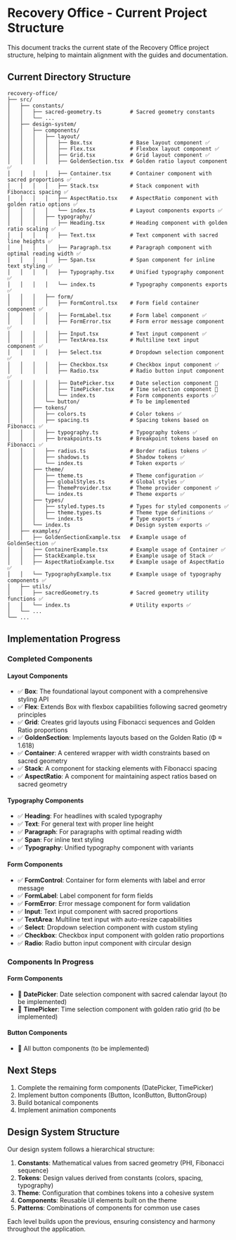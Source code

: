 # Recovery Office - Current Project Structure

This document tracks the current state of the Recovery Office project structure, helping to maintain alignment with the guides and documentation.

## Current Directory Structure

```
recovery-office/
├── src/
│   ├── constants/
│   │   ├── sacred-geometry.ts         # Sacred geometry constants
│   │   └── ...
│   ├── design-system/
│   │   ├── components/
│   │   │   ├── layout/
│   │   │   │   ├── Box.tsx            # Base layout component ✅
│   │   │   │   ├── Flex.tsx           # Flexbox layout component ✅
│   │   │   │   ├── Grid.tsx           # Grid layout component ✅
│   │   │   │   ├── GoldenSection.tsx  # Golden ratio layout component ✅
│   │   │   │   ├── Container.tsx      # Container component with sacred proportions ✅
│   │   │   │   ├── Stack.tsx          # Stack component with Fibonacci spacing ✅
│   │   │   │   ├── AspectRatio.tsx    # AspectRatio component with golden ratio options ✅
│   │   │   │   └── index.ts           # Layout components exports ✅
│   │   │   ├── typography/
│   │   │   │   ├── Heading.tsx        # Heading component with golden ratio scaling ✅
│   │   │   │   ├── Text.tsx           # Text component with sacred line heights ✅
│   │   │   │   ├── Paragraph.tsx      # Paragraph component with optimal reading width ✅
│   │   │   │   ├── Span.tsx           # Span component for inline text styling ✅
│   │   │   │   ├── Typography.tsx     # Unified typography component ✅
│   │   │   │   └── index.ts           # Typography components exports ✅
│   │   │   ├── form/
│   │   │   │   ├── FormControl.tsx    # Form field container component ✅
│   │   │   │   ├── FormLabel.tsx      # Form label component ✅
│   │   │   │   ├── FormError.tsx      # Form error message component ✅
│   │   │   │   ├── Input.tsx          # Text input component ✅
│   │   │   │   ├── TextArea.tsx       # Multiline text input component ✅
│   │   │   │   ├── Select.tsx         # Dropdown selection component ✅
│   │   │   │   ├── Checkbox.tsx       # Checkbox input component ✅
│   │   │   │   ├── Radio.tsx          # Radio button input component ✅
│   │   │   │   ├── DatePicker.tsx     # Date selection component 🔄
│   │   │   │   ├── TimePicker.tsx     # Time selection component 🔄
│   │   │   │   └── index.ts           # Form components exports ✅
│   │   │   └── button/                # To be implemented
│   │   ├── tokens/
│   │   │   ├── colors.ts              # Color tokens ✅
│   │   │   ├── spacing.ts             # Spacing tokens based on Fibonacci ✅
│   │   │   ├── typography.ts          # Typography tokens ✅
│   │   │   ├── breakpoints.ts         # Breakpoint tokens based on Fibonacci ✅
│   │   │   ├── radius.ts              # Border radius tokens ✅
│   │   │   ├── shadows.ts             # Shadow tokens ✅
│   │   │   └── index.ts               # Token exports ✅
│   │   ├── theme/
│   │   │   ├── theme.ts               # Theme configuration ✅
│   │   │   ├── globalStyles.ts        # Global styles ✅
│   │   │   ├── ThemeProvider.tsx      # Theme provider component ✅
│   │   │   └── index.ts               # Theme exports ✅
│   │   ├── types/
│   │   │   ├── styled.types.ts        # Types for styled components ✅
│   │   │   ├── theme.types.ts         # Theme type definitions ✅
│   │   │   └── index.ts               # Type exports ✅
│   │   └── index.ts                   # Design system exports ✅
│   ├── examples/
│   │   ├── GoldenSectionExample.tsx   # Example usage of GoldenSection ✅
│   │   ├── ContainerExample.tsx       # Example usage of Container ✅
│   │   ├── StackExample.tsx           # Example usage of Stack ✅
│   │   ├── AspectRatioExample.tsx     # Example usage of AspectRatio ✅
│   │   └── TypographyExample.tsx      # Example usage of typography components ✅
│   ├── utils/
│   │   ├── sacredGeometry.ts          # Sacred geometry utility functions ✅
│   │   └── index.ts                   # Utility exports ✅
│   └── ...
└── ...
```

## Implementation Progress

### Completed Components

#### Layout Components
- ✅ **Box**: The foundational layout component with a comprehensive styling API
- ✅ **Flex**: Extends Box with flexbox capabilities following sacred geometry principles
- ✅ **Grid**: Creates grid layouts using Fibonacci sequences and Golden Ratio proportions
- ✅ **GoldenSection**: Implements layouts based on the Golden Ratio (Φ ≈ 1.618)
- ✅ **Container**: A centered wrapper with width constraints based on sacred geometry
- ✅ **Stack**: A component for stacking elements with Fibonacci spacing
- ✅ **AspectRatio**: A component for maintaining aspect ratios based on sacred geometry

#### Typography Components
- ✅ **Heading**: For headlines with scaled typography
- ✅ **Text**: For general text with proper line height
- ✅ **Paragraph**: For paragraphs with optimal reading width
- ✅ **Span**: For inline text styling
- ✅ **Typography**: Unified typography component with variants

#### Form Components
- ✅ **FormControl**: Container for form elements with label and error message
- ✅ **FormLabel**: Label component for form fields
- ✅ **FormError**: Error message component for form validation
- ✅ **Input**: Text input component with sacred proportions
- ✅ **TextArea**: Multiline text input with auto-resize capabilities
- ✅ **Select**: Dropdown selection component with custom styling
- ✅ **Checkbox**: Checkbox input component with golden ratio proportions
- ✅ **Radio**: Radio button input component with circular design

### Components In Progress

#### Form Components
- 🔄 **DatePicker**: Date selection component with sacred calendar layout (to be implemented)
- 🔄 **TimePicker**: Time selection component with golden ratio grid (to be implemented)

#### Button Components
- 🔄 All button components (to be implemented)

## Next Steps

1. Complete the remaining form components (DatePicker, TimePicker)
2. Implement button components (Button, IconButton, ButtonGroup)
3. Build botanical components
4. Implement animation components

## Design System Structure

Our design system follows a hierarchical structure:

1. **Constants**: Mathematical values from sacred geometry (PHI, Fibonacci sequence)
2. **Tokens**: Design values derived from constants (colors, spacing, typography)
3. **Theme**: Configuration that combines tokens into a cohesive system
4. **Components**: Reusable UI elements built on the theme
5. **Patterns**: Combinations of components for common use cases

Each level builds upon the previous, ensuring consistency and harmony throughout the application. 